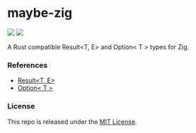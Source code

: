 # maybe-zig

[![](https://img.shields.io/github/v/tag/thechampagne/maybe-zig?label=version)](https://github.com/thechampagne/maybe-zig/releases/latest) [![](https://img.shields.io/github/license/thechampagne/maybe-zig)](https://github.com/thechampagne/maybe-zig/blob/main/LICENSE)

A Rust compatible Result<T, E> and Option< T > types for Zig.

### References
 - [Result<T, E>](https://doc.rust-lang.org/std/result/index.html)
 - [Option< T >](https://doc.rust-lang.org/std/option/index.html)

### License

This repo is released under the [MIT License](https://github.com/thechampagne/maybe-zig/blob/main/LICENSE).
